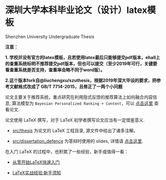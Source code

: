 # 深圳大学本科毕业论文（设计）latex模板

Shenzhen University Undergraduate Thesis

**注意：**

**1. 学校并没有官方的latex模板，且若使用latex最后只能够提交pdf版本，ehall上的查重系统标明不推荐提交pdf版本，但也可以提交（至少2019年可行，关键要看查重系统是否支持，查重率会略不同于word版）。**

**2.这个版本fork自@liuchengxu/szuthesis，根据2019年深大毕设的要求，把参考文献格式改成了 GB/T 7714-2015，且修正了一两个小问题**



论文主要关于推荐系统，重点研究在利用隐式反馈的推荐算法上如何融合内容信息, 算法模型为 `Bayesian Personalized Ranking + Content`，可以 [点击这里](https://liuchengxu.github.io/szuthesis/pdf/thesis.pdf) 查看论文. 

论文使用 LaTeX 撰写，对于 LaTeX 初学者撰写论文应当有一定借鉴意义.

- [src/thesis](https://github.com/liuchengxu/szuthesis/tree/gh-pages/src/thesis) 为论文的 LaTeX 工程目录, 源文件中给出了诸多注解。

- [src/dissertation_defence](https://github.com/liuchengxu/szuthesis/tree/gh-pages/src/dissertation_defence) 为答辩时使用的 slides, 详情请 [点击这里](https://liuchengxu.github.io/szuthesis/pdf/dissertation_defence.pdf).

在入门 LaTeX 的过程中，也积累了一些经验，新手或值得一看：

- [从零开始LaTeX快速入门](https://liuchengxu.github.io/blog-cn/posts/quick-latex/)

- [LaTeX实战经验:新手须知](http://blog.csdn.net/simple_the_best/article/details/51244631)
